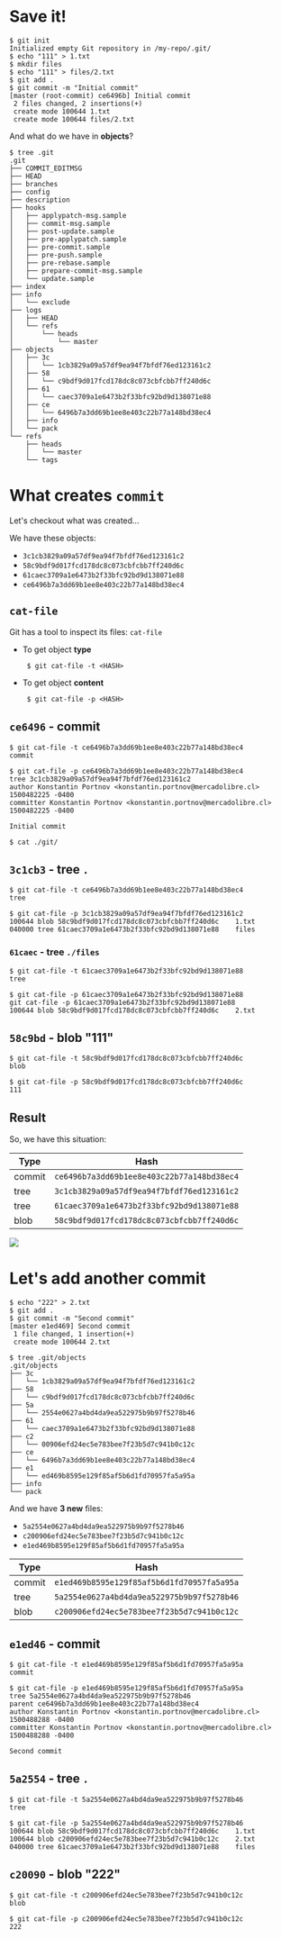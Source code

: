 # Save it!

```
$ git init
Initialized empty Git repository in /my-repo/.git/
$ echo "111" > 1.txt
$ mkdir files
$ echo "111" > files/2.txt
$ git add .
$ git commit -m "Initial commit"
[master (root-commit) ce6496b] Initial commit
 2 files changed, 2 insertions(+)
 create mode 100644 1.txt
 create mode 100644 files/2.txt
```

And what do we have in **objects**?

```
$ tree .git
.git
├── COMMIT_EDITMSG
├── HEAD
├── branches
├── config
├── description
├── hooks
│   ├── applypatch-msg.sample
│   ├── commit-msg.sample
│   ├── post-update.sample
│   ├── pre-applypatch.sample
│   ├── pre-commit.sample
│   ├── pre-push.sample
│   ├── pre-rebase.sample
│   ├── prepare-commit-msg.sample
│   └── update.sample
├── index
├── info
│   └── exclude
├── logs
│   ├── HEAD
│   └── refs
│       └── heads
│           └── master
├── objects
│   ├── 3c
│   │   └── 1cb3829a09a57df9ea94f7bfdf76ed123161c2
│   ├── 58
│   │   └── c9bdf9d017fcd178dc8c073cbfcbb7ff240d6c
│   ├── 61
│   │   └── caec3709a1e6473b2f33bfc92bd9d138071e88
│   ├── ce
│   │   └── 6496b7a3dd69b1ee8e403c22b77a148bd38ec4
│   ├── info
│   └── pack
└── refs
    ├── heads
    │   └── master
    └── tags
```

# What creates `commit`

Let's checkout what was created...

We have these objects:
- `3c1cb3829a09a57df9ea94f7bfdf76ed123161c2`
- `58c9bdf9d017fcd178dc8c073cbfcbb7ff240d6c`
- `61caec3709a1e6473b2f33bfc92bd9d138071e88`
- `ce6496b7a3dd69b1ee8e403c22b77a148bd38ec4`

## `cat-file`

Git has a tool to inspect its files: `cat-file`

- To get object **type**
  ```
   $ git cat-file -t <HASH>
   ``` 

- To get object **content**
  ```
   $ git cat-file -p <HASH>
   ``` 


## `ce6496` - commit

```
$ git cat-file -t ce6496b7a3dd69b1ee8e403c22b77a148bd38ec4
commit
```

```
$ git cat-file -p ce6496b7a3dd69b1ee8e403c22b77a148bd38ec4
tree 3c1cb3829a09a57df9ea94f7bfdf76ed123161c2
author Konstantin Portnov <konstantin.portnov@mercadolibre.cl> 1500482225 -0400
committer Konstantin Portnov <konstantin.portnov@mercadolibre.cl> 1500482225 -0400

Initial commit
```

```
$ cat ./git/
```

## `3c1cb3` - tree `.`

```
$ git cat-file -t ce6496b7a3dd69b1ee8e403c22b77a148bd38ec4
tree
```

```
$ git cat-file -p 3c1cb3829a09a57df9ea94f7bfdf76ed123161c2
100644 blob 58c9bdf9d017fcd178dc8c073cbfcbb7ff240d6c	1.txt
040000 tree 61caec3709a1e6473b2f33bfc92bd9d138071e88	files
```

### `61caec` - tree `./files`

```
$ git cat-file -t 61caec3709a1e6473b2f33bfc92bd9d138071e88
tree
```

```
$ git cat-file -p 61caec3709a1e6473b2f33bfc92bd9d138071e88
git cat-file -p 61caec3709a1e6473b2f33bfc92bd9d138071e88
100644 blob 58c9bdf9d017fcd178dc8c073cbfcbb7ff240d6c	2.txt
```

## `58c9bd` - blob "111"

```
$ git cat-file -t 58c9bdf9d017fcd178dc8c073cbfcbb7ff240d6c
blob
```

```
$ git cat-file -p 58c9bdf9d017fcd178dc8c073cbfcbb7ff240d6c
111
```

## Result

So, we have this situation:

Type | Hash
---|---
commit |`ce6496b7a3dd69b1ee8e403c22b77a148bd38ec4`
tree | `3c1cb3829a09a57df9ea94f7bfdf76ed123161c2`
tree |`61caec3709a1e6473b2f33bfc92bd9d138071e88`
blob | `58c9bdf9d017fcd178dc8c073cbfcbb7ff240d6c`

![](/assets/commit-transparent.png)

# Let's add another commit

```
$ echo "222" > 2.txt
$ git add .
$ git commit -m "Second commit"
[master e1ed469] Second commit
 1 file changed, 1 insertion(+)
 create mode 100644 2.txt
```

```
$ tree .git/objects
.git/objects
├── 3c
│   └── 1cb3829a09a57df9ea94f7bfdf76ed123161c2
├── 58
│   └── c9bdf9d017fcd178dc8c073cbfcbb7ff240d6c
├── 5a
│   └── 2554e0627a4bd4da9ea522975b9b97f5278b46
├── 61
│   └── caec3709a1e6473b2f33bfc92bd9d138071e88
├── c2
│   └── 00906efd24ec5e783bee7f23b5d7c941b0c12c
├── ce
│   └── 6496b7a3dd69b1ee8e403c22b77a148bd38ec4
├── e1
│   └── ed469b8595e129f85af5b6d1fd70957fa5a95a
├── info
└── pack
```

And we have **3 new** files:

- `5a2554e0627a4bd4da9ea522975b9b97f5278b46`
- `c200906efd24ec5e783bee7f23b5d7c941b0c12c`
- `e1ed469b8595e129f85af5b6d1fd70957fa5a95a`

Type | Hash
---|---
commit |`e1ed469b8595e129f85af5b6d1fd70957fa5a95a`
tree | `5a2554e0627a4bd4da9ea522975b9b97f5278b46`
blob | `c200906efd24ec5e783bee7f23b5d7c941b0c12c`


## `e1ed46` - commit

```
$ git cat-file -t e1ed469b8595e129f85af5b6d1fd70957fa5a95a
commit
```

```
$ git cat-file -p e1ed469b8595e129f85af5b6d1fd70957fa5a95a
tree 5a2554e0627a4bd4da9ea522975b9b97f5278b46
parent ce6496b7a3dd69b1ee8e403c22b77a148bd38ec4
author Konstantin Portnov <konstantin.portnov@mercadolibre.cl> 1500488288 -0400
committer Konstantin Portnov <konstantin.portnov@mercadolibre.cl> 1500488288 -0400

Second commit
```

## `5a2554` - tree `.`

```
$ git cat-file -t 5a2554e0627a4bd4da9ea522975b9b97f5278b46
tree
```

```
$ git cat-file -p 5a2554e0627a4bd4da9ea522975b9b97f5278b46
100644 blob 58c9bdf9d017fcd178dc8c073cbfcbb7ff240d6c	1.txt
100644 blob c200906efd24ec5e783bee7f23b5d7c941b0c12c	2.txt
040000 tree 61caec3709a1e6473b2f33bfc92bd9d138071e88	files
```

## `c20090` - blob "222"

```
$ git cat-file -t c200906efd24ec5e783bee7f23b5d7c941b0c12c
blob
```

```
$ git cat-file -p c200906efd24ec5e783bee7f23b5d7c941b0c12c
222
```
